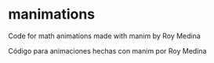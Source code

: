 # manimations

Code for math animations made with manim by Roy Medina

Código para animaciones hechas con manim por Roy Medina

